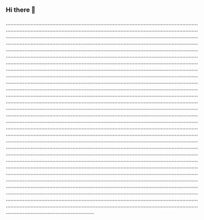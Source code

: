 ### Hi there 👋

.....................................................................................................................................................................................................................................................................................................................................................................................................................................................................................................................................................................................................................................................................................................................................................................................................................................................................................................................................................................................................................................................................................................................................................................................................................................................................................................................................................................................................................................................................................................................................................................................................................................................................................................................................................................................................................................................................................................................................................................................................................................................................................................................................................................................................................................................................................................................................................................................................................................................................................................................................................................................................................................................................................................................................................................................................................................................................................................................................................................................................................................................................................................................................................................................................................................................................................................................................................................................................................................................................................................................................................................................................................................................................................................................................................................................................